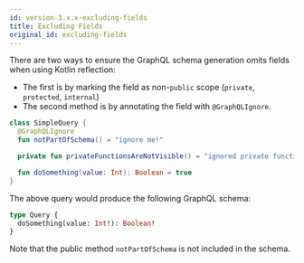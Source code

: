 ```yaml
---
id: version-3.x.x-excluding-fields
title: Excluding Fields
original_id: excluding-fields
---
```


There are two ways to ensure the GraphQL schema generation omits fields when using Kotlin reflection:

* The first is by marking the field as non-`public` scope (`private`, `protected`, `internal`)
* The second method is by annotating the field with `@GraphQLIgnore`.

```kotlin
class SimpleQuery {
  @GraphQLIgnore
  fun notPartOfSchema() = "ignore me!"

  private fun privateFunctionsAreNotVisible() = "ignored private function"

  fun doSomething(value: Int): Boolean = true
}
```

The above query would produce the following GraphQL schema:

```graphql
type Query {
  doSomething(value: Int!): Boolean!
}
```

Note that the public method `notPartOfSchema` is not included in the schema.
